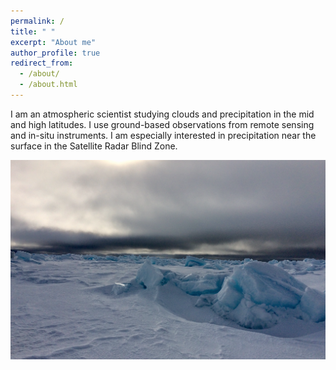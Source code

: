 ```yaml
---
permalink: /
title: " "
excerpt: "About me"
author_profile: true
redirect_from: 
  - /about/
  - /about.html
---
```


I am an atmospheric scientist studying clouds and precipitation in the mid and high latitudes. I use ground-based observations from remote sensing and in-situ instruments. I am especially interested in precipitation near the surface in the Satellite Radar Blind Zone.

![Editing a markdown file for a talk](/images/fast_ice.png)
